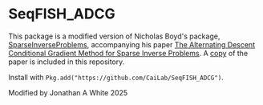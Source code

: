 # SeqFISH_ADCG
This package is a modified version of Nicholas Boyd's package, [SparseInverseProblems](https://github.com/nboyd/SparseInverseProblems.jl), accompanying his paper [The Alternating Descent Conditional Gradient Method for Sparse Inverse Problems](https://doi.org/10.1137/15M1035793).
A [copy](paper.pdf) of the paper is included in this repository.

Install with `Pkg.add("https://github.com/CaiLab/SeqFISH_ADCG")`.

Modified by Jonathan A White 2025
